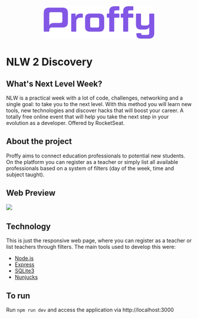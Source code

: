 <h1 align="center">
    <img alt="" title="Proffy" src="./public/images/logoGitHub.svg" width="300px"/>
</h1>

# NLW 2 Discovery

## What's Next Level Week?
NLW is a practical week with a lot of code, challenges, networking and a single goal: to take you to the next level. With this method you will learn new tools, new technologies and discover hacks that will boost your career. A totally free online event that will help you take the next step in your evolution as a developer. Offered by RocketSeat.

## About the project
Proffy aims to connect education professionals to potential new students. On the platform you can register as a teacher or simply list all available professionals based on a system of filters (day of the week, time and subject taught).

## Web Preview
![](./public/images/icons/nlw2discovery.gif)

## Technology
This is just the responsive web page, where you can register as a teacher or list teachers through filters.
The main tools used to develop this were:
- [Node.js](https://nodejs.org/en/)
- [Express](https://expressjs.com/)
- [SQLite3](https://www.sqlite.org/index.html)
- [Nunjucks](https://mozilla.github.io/nunjucks/)

## To run

Run `npm run dev` and access the application via http://localhost:3000